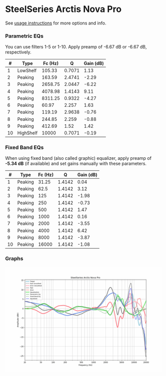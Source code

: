 # SteelSeries Arctis Nova Pro
See [usage instructions](https://github.com/jaakkopasanen/AutoEq#usage) for more options and info.

### Parametric EQs
You can use filters 1-5 or 1-10. Apply preamp of -6.67 dB or -6.67 dB, respectively.

|   # | Type      |   Fc (Hz) |      Q |   Gain (dB) |
|-----|-----------|-----------|--------|-------------|
|   1 | LowShelf  |    105.33 | 0.7071 |        1.13 |
|   2 | Peaking   |    163.59 | 2.4741 |       -2.29 |
|   3 | Peaking   |   2658.75 | 2.0447 |       -6.22 |
|   4 | Peaking   |   4078.98 | 1.4143 |        9.11 |
|   5 | Peaking   |   8311.25 | 0.9322 |       -4.27 |
|   6 | Peaking   |     60.97 | 2.257  |        1.63 |
|   7 | Peaking   |    119.19 | 2.9638 |       -0.76 |
|   8 | Peaking   |    244.85 | 2.259  |       -0.88 |
|   9 | Peaking   |    412.69 | 1.52   |        1.42 |
|  10 | HighShelf |  10000    | 0.7071 |       -0.19 |

### Fixed Band EQs
When using fixed band (also called graphic) equalizer, apply preamp of **-5.34 dB** (if available) and set gains manually with these parameters.

|   # | Type    |   Fc (Hz) |      Q |   Gain (dB) |
|-----|---------|-----------|--------|-------------|
|   1 | Peaking |     31.25 | 1.4142 |        0.04 |
|   2 | Peaking |     62.5  | 1.4142 |        3.12 |
|   3 | Peaking |    125    | 1.4142 |       -1.98 |
|   4 | Peaking |    250    | 1.4142 |       -0.73 |
|   5 | Peaking |    500    | 1.4142 |        1.47 |
|   6 | Peaking |   1000    | 1.4142 |        0.16 |
|   7 | Peaking |   2000    | 1.4142 |       -3.55 |
|   8 | Peaking |   4000    | 1.4142 |        6.42 |
|   9 | Peaking |   8000    | 1.4142 |       -3.87 |
|  10 | Peaking |  16000    | 1.4142 |       -1.08 |

### Graphs
![](./SteelSeries%20Arctis%20Nova%20Pro.png)
